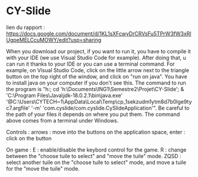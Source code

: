 # CY-Slide

lien du rapport :
https://docs.google.com/document/d/1KL1sXFcwyDrCRVsFu5TPrW3fW3xRIUgpeMELCcuMOWY/edit?usp=sharing

When you download our project, if you want to run it, you have to compile it with your IDE (we use Visual Studio Code for example). After doing that, u can run it thanks to your IDE or you can use a terminal command. For example, on Visual Studio Code, click on the little arrow next to the triangle button on the top right of the window, and click on "run on java". You have to install java on your computer if you don't see this. The command to run the program is "h:; cd 'h:\Documents\ING1\Semestre2\Projet\CY-Slide'; & 'C:\Program Files\Java\jdk-18.0.2.1\bin\java.exe' '@C:\Users\CYTECH~1\AppData\Local\Temp\cp_1sekzudm1ytm8d7b0lge9tyc7.argfile' '-m' 'com.cyslide/com.cyslide.CySlideApplication'". Be careful to the path of your files it depends on where you put them. The command above comes from a terminal under Windows.

Controls :
arrows : move into the buttons on the application
space, enter : click on the button

On game :
E : enable/disable the keybord control for the game.
R : change between the "choose tuile to select" and "move the tuile" mode.
ZQSD : select another tuile on the "choose tuile to select" mode, and move a tuile for the "move the tuile" mode.
